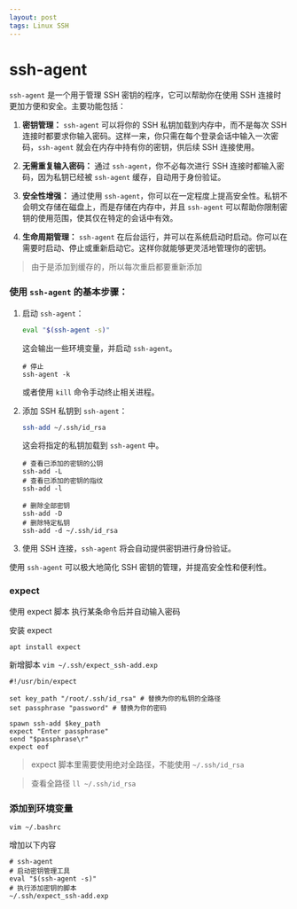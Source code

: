 ```yaml
---
layout: post
tags: Linux SSH
---
```


# ssh-agent

`ssh-agent` 是一个用于管理 SSH 密钥的程序，它可以帮助你在使用 SSH 连接时更加方便和安全。主要功能包括：

1. **密钥管理：** `ssh-agent` 可以将你的 SSH 私钥加载到内存中，而不是每次 SSH 连接时都要求你输入密码。这样一来，你只需在每个登录会话中输入一次密码，`ssh-agent` 就会在内存中持有你的密钥，供后续 SSH 连接使用。

2. **无需重复输入密码：** 通过 `ssh-agent`，你不必每次进行 SSH 连接时都输入密码，因为私钥已经被 `ssh-agent` 缓存，自动用于身份验证。

3. **安全性增强：** 通过使用 `ssh-agent`，你可以在一定程度上提高安全性。私钥不会明文存储在磁盘上，而是存储在内存中，并且 `ssh-agent` 可以帮助你限制密钥的使用范围，使其仅在特定的会话中有效。

4. **生命周期管理：** `ssh-agent` 在后台运行，并可以在系统启动时启动。你可以在需要时启动、停止或重新启动它。这样你就能够更灵活地管理你的密钥。

> 由于是添加到缓存的，所以每次重启都要重新添加

### 使用 `ssh-agent` 的基本步骤：

1. 启动 `ssh-agent`：

    ```bash
    eval "$(ssh-agent -s)"
    ```

    这会输出一些环境变量，并启动 `ssh-agent`。

    ```
    # 停止
    ssh-agent -k
    ```

    或者使用 `kill` 命令手动终止相关进程。

2. 添加 SSH 私钥到 `ssh-agent`：

    ```bash
    ssh-add ~/.ssh/id_rsa
    ```

    这会将指定的私钥加载到 `ssh-agent` 中。

    ```
    # 查看已添加的密钥的公钥
    ssh-add -L
    # 查看已添加的密钥的指纹
    ssh-add -l

    # 删除全部密钥
    ssh-add -D
    # 删除特定私钥
	ssh-add -d ~/.ssh/id_rsa
    ```

3. 使用 SSH 连接，`ssh-agent` 将会自动提供密钥进行身份验证。

使用 `ssh-agent` 可以极大地简化 SSH 密钥的管理，并提高安全性和便利性。

### expect

使用 expect 脚本 执行某条命令后并自动输入密码

安装 expect

```
apt install expect
```

新增脚本 `vim ~/.ssh/expect_ssh-add.exp`

```
#!/usr/bin/expect

set key_path "/root/.ssh/id_rsa" # 替换为你的私钥的全路径
set passphrase "password" # 替换为你的密码

spawn ssh-add $key_path
expect "Enter passphrase"
send "$passphrase\r"
expect eof
```

> expect 脚本里需要使用绝对全路径，不能使用 `~/.ssh/id_rsa`

> 查看全路径 `ll ~/.ssh/id_rsa`

### 添加到环境变量

`vim ~/.bashrc`

增加以下内容

```
# ssh-agent
# 启动密钥管理工具
eval "$(ssh-agent -s)"
# 执行添加密钥的脚本
~/.ssh/expect_ssh-add.exp
```
